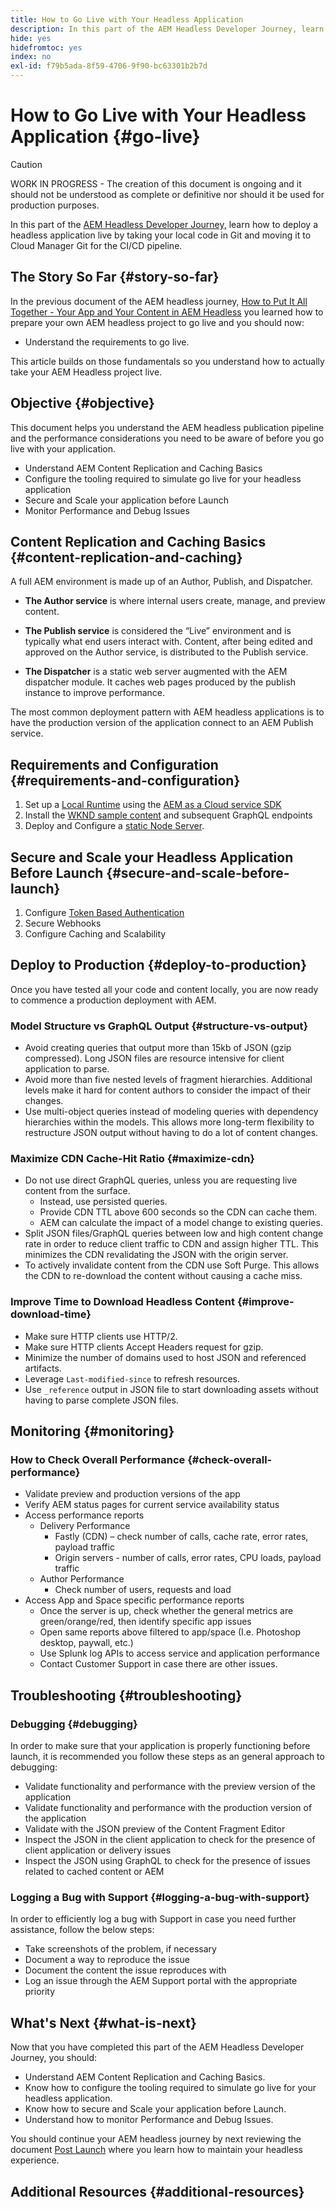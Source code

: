 ```yaml
---
title: How to Go Live with Your Headless Application
description: In this part of the AEM Headless Developer Journey, learn how to deploy a headless application live by taking your local code in Git and moving it to Cloud Manager Git for the CI/CD pipeline.
hide: yes
hidefromtoc: yes
index: no
exl-id: f79b5ada-8f59-4706-9f90-bc63301b2b7d
---
```

# How to Go Live with Your Headless Application {#go-live}

>[!CAUTION]
>
>WORK IN PROGRESS - The creation of this document is ongoing and it should not be understood as complete or definitive nor should it be used for production purposes.

In this part of the [AEM Headless Developer Journey,](overview.md) learn how to deploy a headless application live by taking your local code in Git and moving it to Cloud Manager Git for the CI/CD pipeline.

## The Story So Far {#story-so-far}

In the previous document of the AEM headless journey, [How to Put It All Together - Your App and Your Content in AEM Headless](put-it-all-together.md) you learned how to prepare your own AEM headless project to go live and you should now:

* Understand the requirements to go live.

This article builds on those fundamentals so you understand how to actually take your AEM Headless project live.

## Objective {#objective}

This document helps you understand the AEM headless publication pipeline and the performance considerations you need to be aware of before you go live with your application.

* Understand AEM Content Replication and Caching Basics
* Configure the tooling required to simulate go live for your headless application
* Secure and Scale your application before Launch
* Monitor Performance and Debug Issues

## Content Replication and Caching Basics {#content-replication-and-caching}

A full AEM environment is made up of an Author, Publish, and Dispatcher.

* **The Author service** is where internal users create, manage, and preview content.

* **The Publish service** is considered the “Live” environment and is typically what end users interact with. Content, after being edited and approved on the Author service, is distributed to the Publish service.

* **The Dispatcher** is a static web server augmented with the AEM dispatcher module. It caches web pages produced by the publish instance to improve performance.

The most common deployment pattern with AEM headless applications is to have the production version of the application connect to an AEM Publish service.

## Requirements and Configuration {#requirements-and-configuration}

1. Set up a [Local Runtime](https://experienceleague.adobe.com/docs/experience-manager-learn/cloud-service/local-development-environment-set-up/aem-runtime.html#install-java) using the [AEM as a Cloud service SDK](/help/implementing/developing/introduction/aem-as-a-cloud-service-sdk.md)
2. Install the [WKND sample content](/help/implementing/developing/introduction/develop-wknd-tutorial.md) and subsequent GraphQL endpoints
3. Deploy and Configure a [static Node Server](https://experienceleague.adobe.com/docs/experience-manager-learn/getting-started-with-aem-headless/graphql/production-deployment.html?lang=en#static-server).

## Secure and Scale your Headless Application Before Launch {#secure-and-scale-before-launch}

1. Configure [Token Based Authentication](/help/implementing/developing/introduction/generating-access-tokens-for-server-side-apis.md)
2. Secure Webhooks
3. Configure Caching and Scalability

## Deploy to Production {#deploy-to-production}

Once you have tested all your code and content locally, you are now ready to commence a production deployment with AEM.

### Model Structure vs GraphQL Output {#structure-vs-output}

* Avoid creating queries that output more than 15kb of JSON (gzip compressed). Long JSON files are resource intensive for client application to parse.
* Avoid more than five nested levels of fragment hierarchies. Additional levels make it hard for content authors to consider the impact of their changes.
* Use multi-object queries instead of modeling queries with dependency hierarchies within the models. This allows more long-term flexibility to restructure JSON output without having to do a lot of content changes.

### Maximize CDN Cache-Hit Ratio {#maximize-cdn}

* Do not use direct GraphQL queries, unless you are requesting live content from the surface.
  * Instead, use persisted queries.
  * Provide CDN TTL above 600 seconds so the CDN can cache them.
  * AEM can calculate the impact of a model change to existing queries.
* Split JSON files/GraphQL queries between low and high content change rate in order to reduce client traffic to CDN and assign higher TTL. This minimizes the CDN revalidating the JSON with the origin server.
* To actively invalidate content from the CDN use Soft Purge. This allows the CDN to re-download the content without causing a cache miss.

### Improve Time to Download Headless Content {#improve-download-time}

* Make sure HTTP clients use HTTP/2.
* Make sure HTTP clients Accept Headers request for gzip.
* Minimize the number of domains used to host JSON and referenced artifacts.
* Leverage `Last-modified-since` to refresh resources.
* Use `_reference` output in JSON file to start downloading assets without having to parse complete JSON files.

## Monitoring {#monitoring}

### How to Check Overall Performance {#check-overall-performance}

* Validate preview and production versions of the app
* Verify AEM status pages for current service availability status
* Access performance reports
  * Delivery Performance
    * Fastly (CDN) – check number of calls, cache rate, error rates, payload traffic
    * Origin servers - number of calls, error rates, CPU loads, payload traffic
  * Author Performance
    * Check number of users, requests and load
* Access App and Space specific performance reports
  * Once the server is up, check whether the general metrics are green/orange/red, then identify specific app issues
  * Open same reports above filtered to app/space (I.e. Photoshop desktop, paywall, etc.)
  * Use Splunk log APIs to access service and application performance
  * Contact Customer Support in case there are other issues.

## Troubleshooting {#troubleshooting}

### Debugging {#debugging}

In order to make sure that your application is properly functioning before launch, it is recommended you follow these steps as an general approach to debugging:

* Validate functionality and performance with the preview version of the application
* Validate functionality and performance with the production version of the application
* Validate with the JSON preview of the Content Fragment Editor
* Inspect the JSON in the client application to check for the presence of client application or delivery issues
* Inspect the JSON using GraphQL to check for the presence of issues related to cached content or AEM

### Logging a Bug with Support {#logging-a-bug-with-support}

In order to efficiently log a bug with Support in case you need further assistance, follow the below steps:

* Take screenshots of the problem, if necessary
* Document a way to reproduce the issue
* Document the content the issue reproduces with
* Log an issue through the AEM Support portal with the appropriate priority

## What's Next {#what-is-next}

Now that you have completed this part of the AEM Headless Developer Journey, you should:

* Understand AEM Content Replication and Caching Basics.
* Know how to configure the tooling required to simulate go live for your headless application.
* Know how to secure and Scale your application before Launch.
* Understand how to monitor Performance and Debug Issues.

You should continue your AEM headless journey by next reviewing the document [Post Launch](post-launch.md) where you learn how to maintain your headless experience.

## Additional Resources {#additional-resources}
